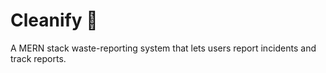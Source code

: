 # Cleanify 🌱

A MERN stack waste-reporting system that lets users report incidents and track reports.
